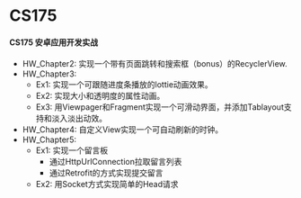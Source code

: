 # CS175
#### CS175 安卓应用开发实战

- HW_Chapter2: 实现一个带有页面跳转和搜索框（bonus）的RecyclerView.
- HW_Chapter3:
  - Ex1: 实现一个可跟随进度条播放的lottie动画效果。
  - Ex2: 实现大小和透明度的属性动画。
  - Ex3: 用Viewpager和Fragment实现一个可滑动界面，并添加Tablayout支持和淡入淡出动效。
- HW_Chapter4: 自定义View实现一个可自动刷新的时钟。
- HW_Chapter5: 
  - Ex1: 实现一个留言板
    - 通过HttpUrlConnection拉取留言列表
    - 通过Retrofit的方式实现提交留言
  - Ex2: 用Socket方式实现简单的Head请求

